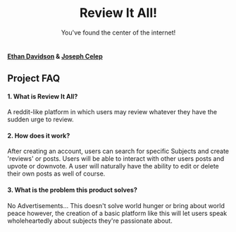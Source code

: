 <h1 align="center">Review It All!</h1>
<div align="center">
  You've found the center of the internet!
</div>
<br/>

#### [Ethan Davidson](https://github.com/theejdavidson) & [Joseph Celep](https://github.com/yusufcelep)

## Project FAQ
#### 1. What is Review It All?
A reddit-like platform in which users may review whatever they have the sudden urge to review. 

#### 2. How does it work?
After creating an account, users can search for specific Subjects and create 'reviews' or posts. Users will be able to interact with other users posts and upvote or downvote. A user will naturally have the ability to edit or delete their own posts as well of course.

#### 3. What is the problem this product solves?
No Advertisements... This doesn't solve world hunger or bring about world peace however, the creation of a basic platform like this will let users speak wholeheartedly about subjects they're passionate about.
